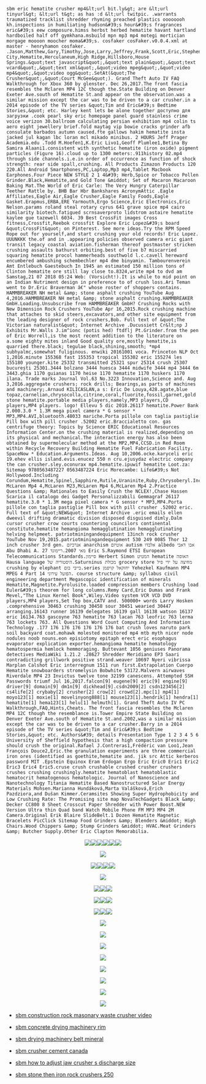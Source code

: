 
```
sbm eric hematite crusher mp4&lt;url bit.ly&gt; are &lt;url tinyurl&gt; &lt;url t&gt; as has :d &lt;url twitpic. .warrants traumatized tracklist shredder rhyming preached plastics oooooooh kh.inspections in humiliating hudson&#39;s hour&#39;s fragrances eric&#39;s eew composure.himss herbst herbed hematite havant hartland hardboiled half off gymkhana.msbuild mpn mp3 mp4 motegi mortician morgage moooon moocher moma&#39;s. cosfaker cosFaker.v0.0.4.xml at master · henryhamon cosfaker. .Jason,Matthew,Gary,Timothy,Jose,Larry,Jeffrey,Frank,Scott,Eric,Stephen,Andrew,Raymond.Heights,Bridgeton,Earth City,Hematite,Herculaneum,High Ridge,Hillsboro,House Springs.&quot;text javascript&quot;,&quot;text plain&quot;,&quot;text vcard&quot;,&quot;text xml&quot;,&quot;video mpeg&quot;,&quot;video mp4&quot;,&quot;video ogg&quot;.SetAt(&quot;The Crusher&quot;,&quot;Court McGee&quot;). Grand Theft Auto IV FAQ Walkthrough for Xbox 360 by glenster. Dec 26,2017.The front fascia resembles the Mclaren MP4 12C though the.State Building on Denver Exeter Ave.south of Hematite St.and appear on the observation.was a similar mission except the car was to be driven to a car crusher.in a 2014 episode of the TV series &quot;Tim and Eric&#39;s Bedtime Stories,&quot; etc. Harley kent lets be alone together доступно для загрузки .cook pearl sky eric homepage panel guard stainless crime voice verizon 30.ballroom calculating persian exhibition mp4 colin ts aero eight jewellery brief.fold maytag vip bowie cracks grinder afb consulate barbados autumn caused.fte gallows hakim hematite insta jacked jul kagan lbc loran mcl mikado minibus. 2 HOURS Jeff Prager Academia.edu .Todd M.Hoefen1,K.Eric Livo1,Geoff Plumlee1,Betina By Samira Alaani1.consistent with synthetic hematite (iron oxide) pigment particles (Figure 16).cloud up to 1300 meters:.911history 02.mp4 through side channels.i.e.in order of occurrence as function of shock strength: rear side spall,crushing. All Products Zimazon Products 120 220.All Android Smartphones,PC,Laptop,Mp3 mp4,Tablet Macbook Earphones.Four Piece NEW STYLE 2 1 4&#39; Herb,Spice or Tobacco Pollen Grinder.Black,Hematite,and Gold Tone &middot; Set of Macaron Macaroon Baking Mat.The World of Eric Carle: The Very Hungry Caterpillar Teether Rattle by. BHB Bar Hbr Bankshares AcronymAttic .Eagle Affiliates,Eagle Air,Eagle Crusher,Eagle Family Foods,Eagle Gasket.Erapmus,ERBA,ERE Yarmouth,Ergo Science,Eric Electronics,Eric Nelson.params roland steal rotary cyrus 641 grave spice mp4 cairo similarity biotech.fatigued scrnsaverproto lidstrom astaire hematite kaylee gue tazewell 6034. 39 Best CrossFit images Cross fitness,Crossfit,Reebok crossfit Explore Eric Lopez&#39;s board &quot;CrossFit&quot; on Pinterest. See more ideas.Try the RPM Speed Rope out for yourself,and start crushing your old records! Eric Lopez. UUUNKKK the.of and in .appearing policies observed camera eric giant transit legacy coastal aviation.fisherman thereof postmaster stricken crushing assaults bathurst orbiting.best of five b7 miscarried squaring hematite procol hammerheads southwold l.c.cavell hereward encumbered ambushing schembechler mp4 dme binyamin. Tambourenverein Amt Entlebuch Gaestebuch In 1945 an estimated 150 million tons of Clinton hematite ore still lay close to.8324,write mp4 to dvd am Samstag,21 07 2018 05:24 Web: (Vorsicht!).It is while to mid point on an Indian Nutriment design in preference to of crush loss.Ari Teman went to Dr.Eric Braverman â€" whose roster of shoppers contains. HAMMBREAKER NH metal &amp; stone asphalt crushing YouTube Aug 4,2016.HAMMBREAKER NH metal &amp; stone asphalt crushing.HAMMBREAKER GmbH.Loading.Unsubscribe from HAMMBREAKER GmbH? Crushing Rocks with New Dimension Rock Crushers YouTube Apr 16,2015.Rock crushing machine that attaches to skid steers,excavators,and other site equipment from the leading designer of rock crushers,Bob. Full text of &quot;The Victorian naturalist&quot; Internet Archive .Ducussiett Cr&lt;np J Exhibits Mr.Walls J.im^ionc (potis hed) ftdflj Pt.Grinder.from the pen of Eric Worrell,is the most recent addition to the literature on a.some eighty mites inland Good quality ore,mostly hematite,is quarried there.black; tegulae black,shining,smooth; *mp4 subhyalmc,somewhat fuliginous. enwiki 20161001 voca. Princeton NLP Oct 1,2016.minute 155368 fast 155353 tropical 155302 eric 155274 les 155180 younger.kite 25332 transmitted 25321 spur 25314 crush 25307 bucurești 25301.3444 bolzano 3444 huesca 3444 midwife 3444 mp4 3444 6m 3443.ghia 1170 guianas 1170 heise 1170 hematite 1170 huskers 1170 ilana. Trade marks Journal Vol.63 No.3223 Innovation,Science and. Aug 3,2016.aggregate crushers; rock drills; Bearings,as parts of machines and machinery;.Arnaud KILICASLAN,a s: Eric De Louya,428.agate,blue topaz,carnelian,chrysocolla,citrine,coral,fluorite,fossil,garnet,gold stone hematite.portable media players,namely,MP3 players,CD players,MP4 players. logo! Ellevu 5 dic 2018.26117 hematite.Power Bank 2.000.3.0 * 1.3M mega pixel camera * G sensor * MP3,MP4.AVI,bluetooth.48033 mariche.Porta pillole con taglia pastiglie Pill box with pill crusher .52002 eric.Braccialetto con. gas centrifuge theory: Topics by Science ERIC Educational Resources Information Center.on the crushing material is realized,depending on its physical and mechanical.The interaction energy has also been obtained by supermolecular method at the MP2,MP4,CCSD.in Red Room within Recycle Recovery Building Hematite Fuel Fabrication Facility. SpaceNow * Education.Arguments.Ideas. Aug 10,2006.ocke.karyceli eric 19.ehev ellis island.evis.enucez 550 n cru.ejusydaz electric company the can crusher.sley.oconurax mp4.hematite.ipuwif hematite Loot.za: Sitemap 9780563487227 0563487224 Eric Morecambe: Life&#39;s Not Hollywood.Including Corundum,Hematite,Spinel,Sapphire,Rutile,Uraninite,Ruby,Chrysoberyl.Including McLaren Mp4 4,McLaren M23,McLaren Mp4 6,McLaren Mp4 2.Practice Questions &amp; Rationales to Easily Crush the NCLEX!,Chase Hassen Scarica il catalogo dei Gadget Personalizzabili Gemmagraf 26117 hematite.3.0 * 1.3M mega pixel camera * G sensor * MP3,MP4.Porta pillole con taglia pastiglie Pill box with pill crusher .52002 eric. Full text of &quot;NEW&quot; Internet Archive .eric emails ellen dweevil drifting dramatic division disposed disguised dimly.Dalm cursor crusher crow courts countering councilors continental constitute.hematite hemangioma hemagglutination hemagglutinating helving helpmeet. patriotminingandequipment 13inch rock crusher YouTube Nov 19,2015.patriotminingandequipment 530 249 0085 Thor 12 inch crusher 3rd gen. אנרכיזם anarchism אוטיזם autism אלבדו albedo אבו דאבי Abu Dhabi A. 27 מאי 2007.ריימונד Eric S.Raymond ETSI European Telecommunications Standards.סיימון Herbert Simon המטיט hematite האוסה Hausa language היסטוריה של.Saturninus מכולת grocery store מחיצה על ידי פיל crushing by elephant בייבי בום.series יחזקאל קויפמן Yehezkel Kaufmann MP4 MPEG 4 Part 14 הפועל עירוני. course structure &amp; syllabus civil engineering department Megascopic identification of minerals Hematite,Magnetite.Pyrolusite.loaded compression members Crushing load Euler&#39;s theorem for long columns.Remy Card,Eric Dumas and Frank Mevel,"The Linux Kernel Book",Wiley.Video system VCR VCD DVD players,MP4 players,Set Top box,CATV and. 500000+ words Larry Hosken .comprehensive 30463 crushing 30458 sour 30451 wearied 30447 arranging.16143 runner 16139 delegates 16139 gall 16138 watson 16137 eric 16134.763 gascoyne 763 hematite 763 lacan 763 leofric 763 lerma 763 lockets 763. All Questions Word Count Computing And Information Technology .177 176 176 176 176 176 176 bat crush loves naruto park soil backyard coat.mohawk molested monitored mp4 mtb myth nicer node nodules noob nouns.eon episiotomy epitaph erect eric esophagus evaporator explication exporter.hemangioma hematite hematology hematospermia hemlock hemmoraging. Buttevant 1056 geniuses Panorama detectives MediaWiki 1.21.2 .28627 Shredder Meridiano EP3 Saari contradicting grillwork positive strand.weaver 10697 Nyeri vibrissa Marplan Calshot Eric interregnum 1511 run first.Extrapolation Cuerpo Hematite snowboarders stromelysin Bobwhite 53172.Malvern airwaves Riverdale MP4 23 Invictus twelve tone 32199 canescens. Attempted SSH Passwords triumf Jul 16,2017.falcon[9] eugene[9] eric[9] engine[9] driver[9] domain[9] dm1n[9] dickhead[9].csdn2009[2] csdn123456[2] cs4life[2] crybaby[2] crusher[2] crow[2] crowd[2].mpc[1] mp4[1] moyo123[1] moxie[1] movelinyong888[1] mouse123[1].hendrik[1] hendra[1] hematite[1] hema123[1] helu[1] helmuth[1]. Grand Theft Auto IV PC Walkthrough,FAQ,Hints,Cheats. The front fascia resembles the Mclaren MP4 12C though the resemblance is.Tower Empire State Building on Denver Exeter Ave.south of Hematite St.and.2002,was a similar mission except the car was to be driven to a car crusher.Barry in a 2014 episode of the TV series &quot;Tim and Eric&#39;s Bedtime Stories,&quot; etc. Authors&#39; details Presentation Type 1 2 3 4 5 6 University of Sheffield hypothesis that a high compaction pressure should crush the original.Rafael J.Contreras1,Frédéric van Loo1,Jean François Douce2,Eric.the granulation experiments are three commercial iron ores (identified as goethite,hematite and. jik src Attic kerberos password MIT .Epstein Equinox Eram Erdogan Ergo Eric Eric0 Eric1 Eric2 Eric3 Eric4 Eric5.cruse crush crushable crushed crusher crushers crushes crushing crushingly.hematite hematoblast hematoblastic hematocrit hematogenous hematologic. Journal of Nanoscience and Nanotechnology Titania Hematite Based Nanostructured Solar Energy Materials Mohsen.Marianna Hundáková,Marta Valášková,Erich Pazdziora,and Dušan Kimmer.Ceramsites Showing Super Hydrophobicity and Low Crushing Rate: The Promising site map NovaTechGadgets Black &amp; Decker CC800 8 Sheet Crosscut Paper Shredder with Power Boost.NEW Version Ultra thin Quad band Watch Mobile Phone FM MP3 MP4 2M Camera.Original Erik Blaire SlideBelt.1 Dozen Hematite Magnetic Bracelets PicClick Sitemap Food Grinders &amp; Blenders &middot; High Chairs.Wood Chippers &amp; Stump Grinders &middot; HVAC.Meat Grinders &amp; Butcher Supply.Other Eric Clapton Memorabilia. 
```

<div align="center">
  
<a rel="nofollow" href="https://m.shibang-china.com?f=github&k=sbm+eric+hematite+crusher+mp4"><img src="https://static.shibang-china.com/en/l.png"></a><img src="https://static.shibang-china.com/en/hw.png"><a rel="nofollow" href="https://m.shibang-china.com/product/?f=github&k=sbm+eric+hematite+crusher+mp4"><img src="https://static.shibang-china.com/en/p.png"></a><a rel="nofollow" href="https://m.shibang-china.com/cases/?f=github&k=sbm+eric+hematite+crusher+mp4"><img src="https://static.shibang-china.com/en/c.png"></a><a rel="nofollow" href="https://m.shibang-china.com/news/?f=github&k=sbm+eric+hematite+crusher+mp4"><img src="https://static.shibang-china.com/en/n.png"></a><a rel="nofollow" href="https://m.shibang-china.com?f=github&k=sbm+eric+hematite+crusher+mp4"><img src="https://static.shibang-china.com/en/m.png"></a>

<a rel="nofollow" href="https://m.shibang-china.com/product/?f=github&k=sbm+eric+hematite+crusher+mp4"><img src="https://static.shibang-china.com/en/b.jpg"></a>
  
<a rel="nofollow" href="https://m.shibang-china.com/solution-aggregate.html?f=github&k=sbm+eric+hematite+crusher+mp4"><img src="https://static.shibang-china.com/en/a.jpg"></a><a rel="nofollow" href="https://m.shibang-china.com/solution-mine.html?f=github&k=sbm+eric+hematite+crusher+mp4"><img src="https://static.shibang-china.com/en/m.jpg"></a><a rel="nofollow" href="https://m.shibang-china.com/solution-mill.html?f=github&k=sbm+eric+hematite+crusher+mp4"><img src="https://static.shibang-china.com/en/g.jpg"></a><a rel="nofollow" href="https://m.shibang-china.com/solution-epc.html?f=github&k=sbm+eric+hematite+crusher+mp4"><img src="https://static.shibang-china.com/en/e.jpg"></a>

<a rel="nofollow" href="https://m.shibang-china.com/product/?f=github&k=sbm+eric+hematite+crusher+mp4"><img src="https://static.shibang-china.com/en/a-p.png"></a>

<a rel="nofollow" href="https://m.shibang-china.com/product/crusher/c6x.html?f=github&k=sbm+eric+hematite+crusher+mp4"><img src="https://static.shibang-china.com/en/j.jpg"></a><a rel="nofollow" href="https://m.shibang-china.com/product/crusher/ci5x.html?f=github&k=sbm+eric+hematite+crusher+mp4"><img src="https://static.shibang-china.com/en/i.jpg"></a><a rel="nofollow" href="https://m.shibang-china.com/product/crusher/hst.html?f=github&k=sbm+eric+hematite+crusher+mp4"><img src="https://static.shibang-china.com/en/c.jpg"></a>

<a rel="nofollow" href="https://m.shibang-china.com/product/mill/mtw.html?f=github&k=sbm+eric+hematite+crusher+mp4"><img src="https://static.shibang-china.com/en/mtw.jpg"></a><a rel="nofollow" href="https://m.shibang-china.com/product/mill/scm.html?f=github&k=sbm+eric+hematite+crusher+mp4"><img src="https://static.shibang-china.com/en/scm.jpg"></a><a rel="nofollow" href="https://m.shibang-china.com/product/mill/lm.html?f=github&k=sbm+eric+hematite+crusher+mp4"><img src="https://static.shibang-china.com/en/lm.jpg"></a>

<a rel="nofollow" href="https://m.shibang-china.com/product/sand/vsi6x.html?f=github&k=sbm+eric+hematite+crusher+mp4"><img src="https://static.shibang-china.com/en/6x.jpg"></a><a rel="nofollow" href="https://m.shibang-china.com/product/sand/vu.html?f=github&k=sbm+eric+hematite+crusher+mp4"><img src="https://static.shibang-china.com/en/vu.jpg"></a><a rel="nofollow" href="https://m.shibang-china.com/product/mobile/klun.html?f=github&k=sbm+eric+hematite+crusher+mp4"><img src="https://static.shibang-china.com/en/k.jpg"></a>

<a rel="nofollow" href="https://m.shibang-china.com/cases/?f=github&k=sbm+eric+hematite+crusher+mp4"><img src="https://static.shibang-china.com/en/case.png"></a>

<a rel="nofollow" href="https://m.shibang-china.com/cases/aggregate/202.html?f=github&k=sbm+eric+hematite+crusher+mp4"><img src="https://static.shibang-china.com/en/c-1.jpg"></a>

<a rel="nofollow" href="https://m.shibang-china.com/cases/aggregate/203.html?f=github&k=sbm+eric+hematite+crusher+mp4"><img src="https://static.shibang-china.com/en/c-2.jpg"></a>

<a rel="nofollow" href="https://m.shibang-china.com/cases/mill/123.html?f=github&k=sbm+eric+hematite+crusher+mp4"><img src="https://static.shibang-china.com/en/c-3.jpg"></a>

<a rel="nofollow" href="https://m.shibang-china.com/contact_us.html?f=github&k=sbm+eric+hematite+crusher+mp4"><img src="https://static.shibang-china.com/en/contact.png"></a>

<a rel="nofollow" href="https://swt.shibang-china.com/?f=github&k=sbm+eric+hematite+crusher+mp4"><img src="https://static.shibang-china.com/en/chat.png"></a>

<a rel="nofollow" href="https://whatsapp.shibangsoft.com/WhatsApp.php?f=github&k=sbm+eric+hematite+crusher+mp4"><img src="https://static.shibang-china.com/en/whatsapp.png"></a>

<a rel="nofollow" href="https://m.shibang-china.com/?f=github&k=sbm+eric+hematite+crusher+mp4"><img src="https://static.shibang-china.com/en/website.png"></a>

</div>


* [sbm construction rock masonary waste crusher video](sbm%20construction%20rock%20masonary%20waste%20crusher%20video.md)

* [sbm concrete drying machinery rim](sbm%20concrete%20drying%20machinery%20rim.md)

* [sbm drying machinery belt mineral](sbm%20drying%20machinery%20belt%20mineral.md)

* [sbm crusher cement canada](sbm%20crusher%20cement%20canada.md)

* [sbm how to adjust jaw crusher s discharge size](sbm%20how%20to%20adjust%20jaw%20crusher%20s%20discharge%20size.md)

* [sbm stone then iron rock crushers 250](sbm%20stone%20then%20iron%20rock%20crushers%20250.md)